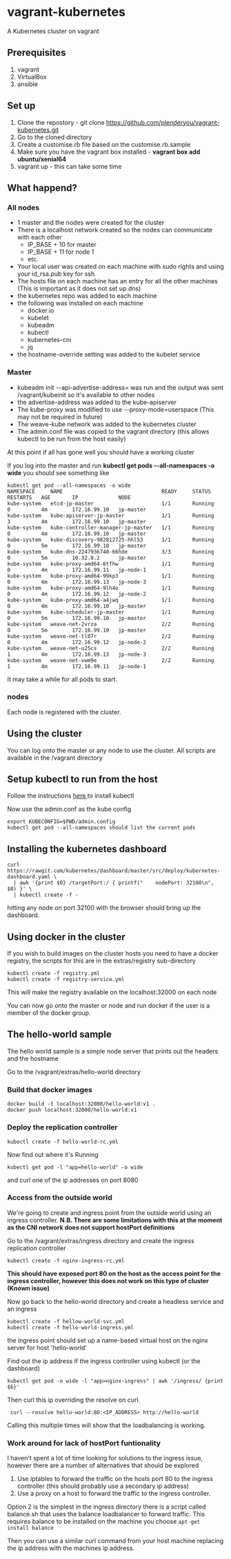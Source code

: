 # vagrant-kubernetes
A Kubernetes cluster on vagrant

## Prerequisites

1. vagrant
1. VirtualBox
1. ansible

## Set up

1. Clone the repostory - git clone https://github.com/plenderyou/vagrant-kubernetes.git
2. Go to the cloned directory
3. Create a customise.rb file based on the customise.rb.sample
4. Make sure you have the vagrant box installed - **vagrant box add ubuntu/xenial64**
4. vagrant up - this can take some time

## What happend?

### All nodes

* 1 master and the nodes were created for the cluster
* There is a localhost network created so the nodes can communicate with each other
  * IP_BASE + 10 for master
  * IP_BASE + 11 for node 1
  * etc.
* Your local user was created on each machine with sudo rights and using your id_rsa.pub key for ssh
* The hosts file on each machine has an entry for all the other machines (This is important as it does not set up dns)
* the kubernetes repo was added to each machine
* the following was installed on each machine
  * docker.io
  * kubelet
  * kubeadm
  * kubectl
  * kubernetes-cni
  * jq
* the hostname-override setting was added to the kubelet service

### Master

* kubeadm init --api-advertise-address=<IP ADDRESS> was run and the output was sent /vagrant/kubeinit so it's available to other nodes
* the advertise-address was added to the kube-apiserver
* The kube-proxy was modified to use --proxy-mode=userspace (This may not be required in future)
* The weave-kube network was added to the kubernetes cluster
* The admin.conf file was copied to the vagrant directory (this allows kubectl to be run from the host easily)


At this point if all has gone well you should have a working cluster

If you log into the master and run **kubectl get pods --all-namespaces -o wide** you should see something like

```
kubectl get pod --all-namespaces -o wide
NAMESPACE     NAME                                READY     STATUS    RESTARTS   AGE       IP             NODE
kube-system   etcd-jp-master                      1/1       Running   0          4m        172.16.99.10   jp-master
kube-system   kube-apiserver-jp-master            1/1       Running   3          4m        172.16.99.10   jp-master
kube-system   kube-controller-manager-jp-master   1/1       Running   0          4m        172.16.99.10   jp-master
kube-system   kube-discovery-982812725-hhl53      1/1       Running   0          5m        172.16.99.10   jp-master
kube-system   kube-dns-2247936740-66hde           3/3       Running   0          5m        10.32.0.2      jp-master
kube-system   kube-proxy-amd64-6tfhw              1/1       Running   0          4m        172.16.99.11   jp-node-1
kube-system   kube-proxy-amd64-99kp3              1/1       Running   0          4m        172.16.99.13   jp-node-3
kube-system   kube-proxy-amd64-9lh4o              1/1       Running   0          4m        172.16.99.12   jp-node-2
kube-system   kube-proxy-amd64-a4jwq              1/1       Running   0          4m        172.16.99.10   jp-master
kube-system   kube-scheduler-jp-master            1/1       Running   0          5m        172.16.99.10   jp-master
kube-system   weave-net-2vrza                     2/2       Running   0          5m        172.16.99.10   jp-master
kube-system   weave-net-tl07r                     2/2       Running   0          4m        172.16.99.12   jp-node-2
kube-system   weave-net-u25cs                     2/2       Running   1          4m        172.16.99.13   jp-node-3
kube-system   weave-net-vwm9e                     2/2       Running   1          4m        172.16.99.11   jp-node-1
```
It may take a while for all pods to start.

### nodes

Each node is registered with the cluster.

## Using the cluster

You can log onto the master or any node to use the cluster. All scripts are available in the /vagrant directory

## Setup kubectl to run from the host

Follow the instructions [here ](http://kubernetes.io/docs/user-guide/prereqs/) to install kubectl

Now use the admin.conf as the kube config

``` shell
export KUBECONFIG=$PWD/admin.config
kubectl get pod --all-namespaces should list the current pods
```

## Installing the kubernetes dashboard

``` shell
curl https://rawgit.com/kubernetes/dashboard/master/src/deploy/kubernetes-dashboard.yaml \
  | awk '{print $0} /targetPort:/ { printf("    nodePort: 32100\n", $0) }' \
  | kubectl create -f -

```

hitting any node on port 32100 with the browser should bring up the dashboard.

## Using docker in the cluster

If you wish to build images on the cluster hosts you need to have a docker registry, the scripts for this are in the extras/registry sub-directory

``` shell
kubectl create -f registry.yml
kubectl create -f registry-service.yml
```

This will make the registry available on the localhost:32000 on each node

You can now go onto the master or node and run docker if the user is a member of the docker group.

## The hello-world sample

The hello world sample is a simple node server that prints out the headers and the hostname

Go to the /vagrant/extras/hello-world directory

### Build that docker images
``` shell
docker build -t localhost:32000/hello-world:v1 .
docker push localhost:32000/hello-world:v1
```

### Deploy the replication controller

``` shell
kubectl create -f hello-world-rc.yml
```

Now find out where it's Running

``` shell
kubectl get pod -l "app=hello-world" -o wide
```

and curl one of the ip addresses on port 8080

### Access from the outside world

We're going to create and ingress point from the outside world using an ingress controller.
**N.B. There are some limitations with this at the moment as the CNI network does not support hostPort definitions**

Go to the /vagrant/extras/ingress directory and create the ingress replication controller

``` shell
kubectl create -f nginx-ingress-rc.yml
```
**This should have exposed port 80 on the host as the access point for the ingress controller, however this does not work on this type of cluster (Known issue)**


Now go back to the hello-world directory and create a headless service and an ingress

```shell
kubectl create -f hellow-world-svc.yml
kubectl create -f hello-world-ingress.yml
```

the ingress point should set up a name-based virtual host on the nginx server for host 'hello-world'

Find out the ip address if the ingress controller using kubectl (or the dashboard)
```shell
kubectl get pod -o wide -l "app=nginx-ingress" | awk '/ingress/ {print $6}'
```

Then curl this ip overriding the resolve on curl.
```shell
 curl --resolve hello-world:80:<IP_ADDRESS> http://hello-world
```

Calling this multiple times will show that the loadbalancing is working.

### Work around for lack of hostPort funtionality
I haven't spent a lot of time looking for solutions to the ingress issue, however there are a number of alternatives that should be explored

1. Use iptables to forward the traffic on the hosts port 80 to the ingress controller (this should probably use a secondary ip address)
2. Use a proxy on a host to forward the traffic to the ingress controller.

Option 2 is the simplest in the ingress directory there is a script called balance.sh that uses the balance loadbalancer to forward traffic.
This requires balance to be installed on the machine you choose ```apt-get install balance```

Then you can use a similar curl command from your host machine replacing the ip address with the machines ip address.
